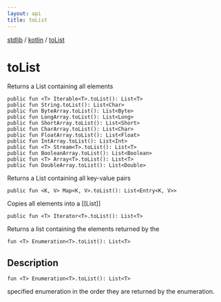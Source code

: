 ```yaml
---
layout: api
title: toList
---
```

[stdlib](../index.html) / [kotlin](index.html) / [toList](toList.html)

# toList
Returns a List containing all elements
```
public fun <T> Iterable<T>.toList(): List<T>
public fun String.toList(): List<Char>
public fun ByteArray.toList(): List<Byte>
public fun LongArray.toList(): List<Long>
public fun ShortArray.toList(): List<Short>
public fun CharArray.toList(): List<Char>
public fun FloatArray.toList(): List<Float>
public fun IntArray.toList(): List<Int>
public fun <T> Stream<T>.toList(): List<T>
public fun BooleanArray.toList(): List<Boolean>
public fun <T> Array<T>.toList(): List<T>
public fun DoubleArray.toList(): List<Double>
```
Returns a List containing all key-value pairs
```
public fun <K, V> Map<K, V>.toList(): List<Entry<K, V>>
```
Copies all elements into a [[List]]
```
public fun <T> Iterator<T>.toList(): List<T>
```
Returns a list containing the elements returned by the
```
fun <T> Enumeration<T>.toList(): List<T>
```
## Description
```
fun <T> Enumeration<T>.toList(): List<T>
```
specified enumeration in the order they are returned by the
enumeration.

